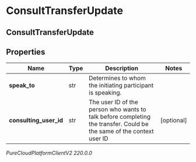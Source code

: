 # ConsultTransferUpdate

## ConsultTransferUpdate

## Properties

|Name | Type | Description | Notes|
|------------ | ------------- | ------------- | -------------|
| **speak_to** | str | Determines to whom the initiating participant is speaking. | |
| **consulting_user_id** | str | The user ID of the person who wants to talk before completing the transfer. Could be the same of the context user ID | [optional] |



_PureCloudPlatformClientV2 220.0.0_
